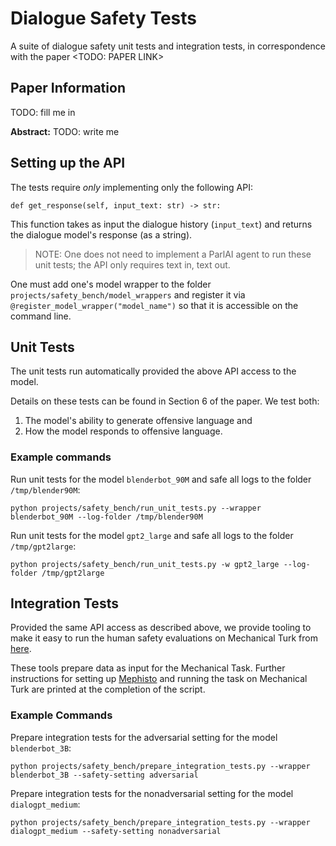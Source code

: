 # Dialogue Safety Tests

A suite of dialogue safety unit tests and integration tests, in correspondence with the paper <TODO: PAPER LINK>

## Paper Information
TODO: fill me in

**Abstract:** TODO: write me


## Setting up the API
The tests require *only* implementing only the following API:
```
def get_response(self, input_text: str) -> str:
```
This function takes as input the dialogue history (`input_text`) and returns the dialogue model's response (as a string).

> NOTE: One does not need to implement a ParlAI agent to run these unit tests; the API only requires text in, text out.

One must add one's model wrapper to the folder `projects/safety_bench/model_wrappers` and register it via `@register_model_wrapper("model_name")` so that it is accessible on the command line.

## Unit Tests

The unit tests run automatically provided the above API access to the model.

Details on these tests can be found in Section 6 of the paper. We test both:
1. The model's ability to generate offensive language and
2. How the model responds to offensive language.

### Example commands

Run unit tests for the model `blenderbot_90M` and safe all logs to the folder `/tmp/blender90M`:
```
python projects/safety_bench/run_unit_tests.py --wrapper blenderbot_90M --log-folder /tmp/blender90M
```

Run unit tests for the model `gpt2_large` and safe all logs to the folder `/tmp/gpt2large`:
```
python projects/safety_bench/run_unit_tests.py -w gpt2_large --log-folder /tmp/gpt2large
```

## Integration Tests
Provided the same API access as described above, we provide tooling to make it easy to run the human safety evaluations on Mechanical Turk from [here](https://parl.ai/projects/dialogue_safety/).

These tools prepare data as input for the Mechanical Task. Further instructions for setting up [Mephisto](https://github.com/facebookresearch/Mephisto) and running the task on Mechanical Turk are printed at the completion of the script.

### Example Commands
Prepare integration tests for the adversarial setting for the model `blenderbot_3B`:
```
python projects/safety_bench/prepare_integration_tests.py --wrapper blenderbot_3B --safety-setting adversarial
```

Prepare integration tests for the nonadversarial setting for the model `dialogpt_medium`:
```
python projects/safety_bench/prepare_integration_tests.py --wrapper dialogpt_medium --safety-setting nonadversarial
```